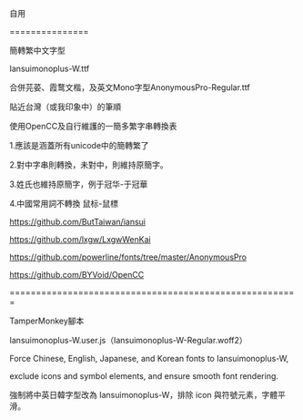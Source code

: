 自用

===============

簡轉繁中文字型

Iansuimonoplus-W.ttf

合併芫荽、霞鹜文楷，及英文Mono字型AnonymousPro-Regular.ttf

貼近台灣（或我印象中）的筆順

使用OpenCC及自行維護的一簡多繁字串轉換表

1.應該是涵蓋所有unicode中的簡轉繁了

2.對中字串則轉換，未對中，則維持原簡字。

3.姓氏也維持原簡字，例于冠华-于冠華

4.中國常用詞不轉換 鼠标-鼠標


https://github.com/ButTaiwan/iansui

https://github.com/lxgw/LxgwWenKai

https://github.com/powerline/fonts/tree/master/AnonymousPro

https://github.com/BYVoid/OpenCC


=======================================================

TamperMonkey腳本

Iansuimonoplus-W.user.js（Iansuimonoplus-W-Regular.woff2）

Force Chinese, English, Japanese, and Korean fonts to Iansuimonoplus-W, 

exclude icons and symbol elements, and ensure smooth font rendering.

強制將中英日韓字型改為 Iansuimonoplus-W，排除 icon 與符號元素，字體平滑。
